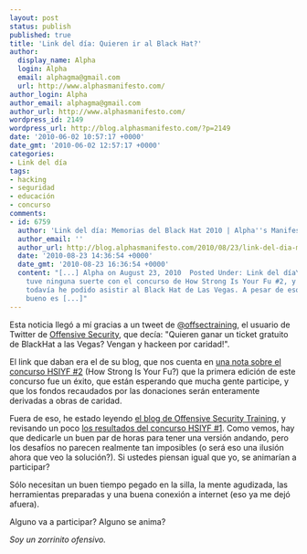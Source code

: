 ```yaml
---
layout: post
status: publish
published: true
title: 'Link del día: Quieren ir al Black Hat?'
author:
  display_name: Alpha
  login: Alpha
  email: alphagma@gmail.com
  url: http://www.alphasmanifesto.com/
author_login: Alpha
author_email: alphagma@gmail.com
author_url: http://www.alphasmanifesto.com/
wordpress_id: 2149
wordpress_url: http://blog.alphasmanifesto.com/?p=2149
date: '2010-06-02 10:57:17 +0000'
date_gmt: '2010-06-02 12:57:17 +0000'
categories:
- Link del día
tags:
- hacking
- seguridad
- educación
- concurso
comments:
- id: 6759
  author: 'Link del día: Memorias del Black Hat 2010 | Alpha''s Manifesto'
  author_email: ''
  author_url: http://blog.alphasmanifesto.com/2010/08/23/link-del-dia-memorias-del-black-hat-2010/
  date: '2010-08-23 14:36:54 +0000'
  date_gmt: '2010-08-23 16:36:54 +0000'
  content: "[...] Alpha on August 23, 2010  Posted Under: Link del díaYo no
    tuve ninguna suerte con el concurso de How Strong Is Your Fu #2, y mucho menos
    todavía he podido asistir al Black Hat de Las Vegas. A pesar de eso, lo
    bueno es [...]"
---
```


Esta noticia llegó a mí gracias a un tweet de <a href="http://twitter.com/offsectraining">@offsectraining</a>, el usuario de Twitter de <a href="http://www.offensive-security.com/">Offensive Security</a>, que decía: "Quieren ganar un ticket gratuito de BlackHat a las Vegas? Vengan y hackeen por caridad!".

El link que daban era el de su blog, que nos cuenta en <a href="http://www.offensive-security.com/offsec/cyber-hacking-challenge-2-hsiyf-for-charity/">una nota sobre el concurso HSIYF #2</a> (How Strong Is Your Fu?) que la primera edición de este concurso fue un éxito, que están esperando que mucha gente participe, y que los fondos recaudados por las donaciones serán enteramente derivadas a obras de caridad.

Fuera de eso, he estado leyendo <a href="http://www.information-security-training.com/">el blog de Offensive Security Training</a>, y revisando un poco <a href="http://www.information-security-training.com/news/hsiyf-runner-up-documentation/">los resultados del concurso HSIYF #1</a>. Como vemos, hay que dedicarle un buen par de horas para tener una versión andando, pero los desafíos no parecen realmente tan imposibles (o será eso una ilusión ahora que veo la solución?). Si ustedes piensan igual que yo, se animarían a participar?

Sólo necesitan un buen tiempo pegado en la silla, la mente agudizada, las herramientas preparadas y una buena conexión a internet (eso ya me dejó afuera).

Alguno va a participar? Alguno se anima?

_Soy un zorrinito ofensivo._
